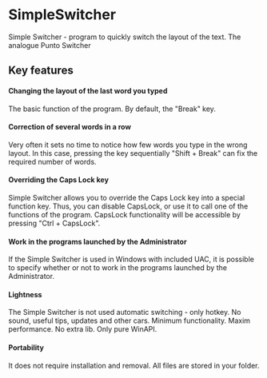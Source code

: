 # SimpleSwitcher
Simple Switcher - program to quickly switch the layout of the text. The analogue Punto Switcher

## Key features
#### Changing the layout of the last word you typed
The basic function of the program. By default, the "Break" key.

#### Correction of several words in a row
Very often it sets no time to notice how few words you type in the wrong layout. In this case, pressing the key sequentially "Shift + Break" can fix the required number of words.

#### Overriding the Caps Lock key
Simple Switcher allows you to override the Caps Lock key into a special function key. Thus, you can disable CapsLock, or use it to call one of the functions of the program. CapsLock functionality will be accessible by pressing "Ctrl + CapsLock".

#### Work in the programs launched by the Administrator
If the Simple Switcher is used in Windows with included UAC, it is possible to specify whether or not to work in the programs launched by the Administrator.

#### Lightness
The Simple Switcher is not used automatic switching - only hotkey. No sound, useful tips, updates and other cars. Minimum functionality. Maxim performance. No extra lib. Only pure WinAPI.

#### Portability
It does not require installation and removal. All files are stored in your folder.
